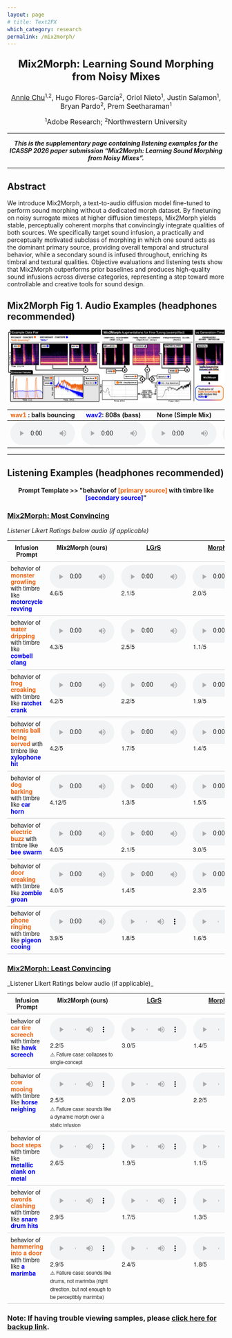 ```yaml
---
layout: page
# title: Text2FX
which_category: research
permalink: /mix2morph/
---
```

<style>
    sup {
    font-size: 0.75em;       /* make smaller than main text */
    vertical-align: super;   /* force superscript alignment */
    line-height: 0;          /* prevents extra spacing */
    }
    .container {
    max-width: 1200px;   /* wider container just for this page */
    font-family: "Helvetica Neue", Arial, sans-serif; /* swap in your font */
    font-size: 14px;     /* optional: adjust size */
    line-height: 1.5;    /* optional: improve readability */
    }
    .primary {
    color: #f2620f;
    font-weight: bold;
    }
    .secondary {
    color: #0000ff; 
    font-weight: bold;
    }


  table.custom-table {
    border-collapse: collapse;
    width: 100%;
    font-family: "Helvetica Neue", Helvetica, Arial, sans-serif;
    line-height: 1.1;    /* optional: improve readability */

  }

  table.custom-table th,
  table.custom-table td {
    border-bottom: 1px solid #ccc; /* divider after each row */
    padding: 8px;
    vertical-align: top;
  }

  .audioplayer {
    width: 150px; /* control width of audio players */
  }
  
</style>


<head>
  <link rel="stylesheet" href="https://cdnjs.cloudflare.com/ajax/libs/font-awesome/6.4.2/css/all.min.css">
</head>


<!-- <p align="center"> <strong><font size="5">Mix2Morph: Learning Sound Morphing from Noisy Mixes</font></strong> </p>
<p align="center"><font size="3"><u>Annie Chu</u>, Hugo Flores-García, Oriol Nieto, Justin Salamon, Bryan Pardo, Prem Seetharaman</font></p>
<p align="center"><font size="3">*Adobe Research; Northwestern University</font></p> -->

<p align="center" style="font-size: 24px; font-weight: bold;">
  Mix2Morph: Learning Sound Morphing from Noisy Mixes
</p>

<p align="center" style="font-size: 16px;">
  <u>Annie Chu</u><sup>1,2</sup>, Hugo Flores-García<sup>2</sup>, Oriol Nieto<sup>1</sup>, 
  Justin Salamon<sup>1</sup>, Bryan Pardo<sup>2</sup>, Prem Seetharaman<sup>1</sup>
</p>

<p align="center" style="font-size: 16px;">
  <sup>1</sup>Adobe Research; <sup>2</sup>Northwestern University
</p>


<hr> 

<div style="text-align: center; font-weight: bold; font-style: italic;">
  This is the supplementary page containing listening examples for the ICASSP 2026 paper submission “Mix2Morph: Learning Sound Morphing from Noisy Mixes”.
</div>

<hr>

## **Abstract**

We introduce Mix2Morph, a text-to-audio diffusion model fine-tuned to perform sound morphing without a dedicated morph dataset. By finetuning on noisy surrogate mixes at higher diffusion timesteps, Mix2Morph yields stable, perceptually coherent morphs that convincingly integrate qualities of both sources. We specifically target sound infusion, a practically and perceptually motivated subclass of morphing in which one sound acts as the dominant primary source, providing overall temporal and structural behavior, while a secondary sound is infused throughout, enriching its timbral and textural qualities. Objective evaluations and listening tests show that Mix2Morph outperforms prior baselines and produces high-quality sound infusions across diverse categories, representing a step toward more controllable and creative tools for sound design.

## Mix2Morph Fig 1. Audio Examples (headphones recommended)

![Artboard 14 copy 3.png](/research/mix2morph_markdown/assets/v7_simplified.jpg)

|  <span class="primary">wav1</span> : balls bouncing | <span class="secondary">wav2</span>: 808s (bass) | **None (Simple Mix)** | **+RMS-only** | **+Spectral-only** | **+Both** | **Generated Infusion** |
|---------------------------|-----------------------|------------------------|---------------|---------------------|-----------|-------------------------|
| <audio controls class="audioplayer"><source src="/research/mix2morph_markdown/assets/wav1_ball_bouncing.wav" type="audio/wav"></audio> | <audio controls class="audioplayer"><source src="/research/mix2morph_markdown/assets/wav2_808s.wav" type="audio/wav"></audio> | <audio controls class="audioplayer"><source src="/research/mix2morph_markdown/assets/mixing_notricks.wav" type="audio/wav"></audio> | <audio controls class="audioplayer"><source src="/research/mix2morph_markdown/assets/mix_thenRMS_MIXTRICK1.wav" type="audio/wav"></audio> | <audio controls class="audioplayer"><source src="/research/mix2morph_markdown/assets/MIXtrickspec_mixed_eq.wav" type="audio/wav"></audio> | <audio controls class="audioplayer"><source src="/research/mix2morph_markdown/assets/MIXtrickspec_mixed_eq_and_rms.wav" type="audio/wav"></audio> | <audio controls class="audioplayer"><source src="/research/mix2morph_markdown/assets/morph_viz_morph_ballboucinglike808s.wav" type="audio/wav"></audio> |


---


## Listening Examples (headphones recommended)

<div align="center">
  <h4>Prompt Template >> "behavior of <span class="primary">[primary source]</span> with timbre like <span class="secondary">[secondary source]</span>"</h4>
</div>

<!-- 
### **Mix2Morph: Most Convincing**
_Listener Likert Ratings below audio (if applicable)_

| Infusion Prompt | Mix2Morph (ours) | Latent Granular ReSynthesis (LGrS) | MorphFader | Simple Mixing | SoundMorpher | Base Model (no fine-tuning) |
|-----------------|------------------|------------------------------------|------------|---------------|--------------|-----------------------------|
|  behavior of <span class="primary">monster growling</span> with timbre like <span class="secondary">motorcycle revving</span>* | <audio controls class="audioplayer"><source src="/research/mix2morph_markdown/assets/c2likec1_monster_growling_like_motorcycle_revving.wav" type="audio/wav"></audio><br>4.6/5 | <audio controls class="audioplayer"><source src="/research/mix2morph_markdown/assets/c2likec1_c1_motorcycle_revving_c2_monster_growling.wav" type="audio/wav"></audio><br>2.1/5 | <audio controls class="audioplayer"><source src="/research/mix2morph_markdown/assets/c2likec1_monster_growling_like_motorcycle_revving 1.wav" type="audio/wav"></audio><br>2.0/5 | <audio controls class="audioplayer"><source src="/research/mix2morph_markdown/assets/c2likec1_c1_motorcycle_revving_c2_monster_growling 1.wav" type="audio/wav"></audio><br>1.9/5 | <audio controls class="audioplayer"><source src="/research/mix2morph_markdown/assets/c1likec2_midpoint_0.7060546875.wav" type="audio/wav"></audio><br>– | <audio controls class="audioplayer"><source src="/research/mix2morph_markdown/assets/c2likec1_monster_growling_like_motorcycle_revving 2.wav" type="audio/wav"></audio><br>– |
|  behavior of <span class="primary">water dripping</span> with timbre like <span class="secondary">cowbell clang</span>* | <audio controls class="audioplayer"><source src="/research/mix2morph_markdown/assets/c1likec2_water_dripping_like_cowbell_clang.wav" type="audio/wav"></audio><br>4.3/5 | <audio controls class="audioplayer"><source src="/research/mix2morph_markdown/assets/c1likec2_c1_water_dripping_c2_cowbell_clang.wav" type="audio/wav"></audio><br>2.5/5 | <audio controls class="audioplayer"><source src="/research/mix2morph_markdown/assets/c1likec2_water_dripping_like_cowbell_clang 1.wav" type="audio/wav"></audio><br>1.1/5 | <audio controls class="audioplayer"><source src="/research/mix2morph_markdown/assets/c1likec2_c1_water_dripping_c2_cowbell_clang 1.wav" type="audio/wav"></audio><br>3.0/5 | <audio controls class="audioplayer"><source src="/research/mix2morph_markdown/assets/c1likec2_midpoint_0.79248046875.wav" type="audio/wav"></audio><br>– | <audio controls class="audioplayer"><source src="/research/mix2morph_markdown/assets/c2likec1_cowbell_clang_like_water_dripping.wav" type="audio/wav"></audio><br>– |
|  behavior of <span class="primary">frog croaking</span> with timbre like <span class="secondary">ratchet crank</span>* | <audio controls class="audioplayer"><source src="/research/mix2morph_markdown/assets/c2likec1_frog_croak_like_ratchet_crank.wav" type="audio/wav"></audio><br>4.2/5 | <audio controls class="audioplayer"><source src="/research/mix2morph_markdown/assets/c2likec1_c1_ratchet_crank_c2_frog_croak.wav" type="audio/wav"></audio><br>2.2/5 | <audio controls class="audioplayer"><source src="/research/mix2morph_markdown/assets/c2likec1_frog_croak_like_ratchet_crank 1.wav" type="audio/wav"></audio><br>1.9/5 | <audio controls class="audioplayer"><source src="/research/mix2morph_markdown/assets/c2likec1_c1_ratchet_crank_c2_frog_croak 1.wav" type="audio/wav"></audio><br>3.5/5 | <audio controls class="audioplayer"><source src="/research/mix2morph_markdown/assets/c1likec2_midpoint_0.722412109375.wav" type="audio/wav"></audio><br>– | <audio controls class="audioplayer"><source src="/research/mix2morph_markdown/assets/c1likec2_ratchet_crank_like_frog_croak.wav" type="audio/wav"></audio><br>– |
|  behavior of <span class="primary">tennis ball being served</span> with timbre like <span class="secondary">xylophone hit</span>* | <audio controls class="audioplayer"><source src="/research/mix2morph_markdown/assets/c1likec2_tennis_ball_being_served_like_xylophone_hit.wav" type="audio/wav"></audio><br>4.2/5 | <audio controls class="audioplayer"><source src="/research/mix2morph_markdown/assets/c1likec2_c1_tennis_ball_being_served_c2_xylophone_hit.wav" type="audio/wav"></audio><br>1.7/5 | <audio controls class="audioplayer"><source src="/research/mix2morph_markdown/assets/c1likec2_tennis_ball_being_served_like_xylophone_hit 1.wav" type="audio/wav"></audio><br>1.4/5 | <audio controls class="audioplayer"><source src="/research/mix2morph_markdown/assets/c1likec2_c1_tennis_ball_being_served_c2_xylophone_hit 1.wav" type="audio/wav"></audio><br>3.2/5 | <audio controls class="audioplayer"><source src="/research/mix2morph_markdown/assets/c1likec2_midpoint_0.7001953125.wav" type="audio/wav"></audio><br>– | <audio controls class="audioplayer"><source src="/research/mix2morph_markdown/assets/c1likec2_tennis_ball_being_served_like_xylophone_hit 2.wav" type="audio/wav"></audio><br>– |
|  behavior of <span class="primary">dog barking</span> with timbre like <span class="secondary">car horn</span>* | <audio controls class="audioplayer"><source src="/research/mix2morph_markdown/assets/c1likec2_dog_barking_like_car_horn.wav" type="audio/wav"></audio><br>4.12/5 | <audio controls class="audioplayer"><source src="/research/mix2morph_markdown/assets/c1likec2_c1_dog_barking_c2_car_horn.wav" type="audio/wav"></audio><br>1.3/5 | <audio controls class="audioplayer"><source src="/research/mix2morph_markdown/assets/c1likec2_dog_barking_like_car_horn 1.wav" type="audio/wav"></audio><br>1.5/5 | <audio controls class="audioplayer"><source src="/research/mix2morph_markdown/assets/c1likec2_c1_dog_barking_c2_car_horn 1.wav" type="audio/wav"></audio><br>2.8/5 | <audio controls class="audioplayer"><source src="/research/mix2morph_markdown/assets/c1likec2_midpoint_0.3191986083984375.wav" type="audio/wav"></audio><br>– | <audio controls class="audioplayer"><source src="/research/mix2morph_markdown/assets/c1likec2_dog_barking_like_car_horn 2.wav" type="audio/wav"></audio><br>– |
|  behavior of <span class="primary">electric buzz</span> with timbre like <span class="secondary">bee swarm</span>* | <audio controls class="audioplayer"><source src="/research/mix2morph_markdown/assets/c1likec2_electric_buzz_like_bee_swarm.wav" type="audio/wav"></audio><br>4.0/5 | <audio controls class="audioplayer"><source src="/research/mix2morph_markdown/assets/c1likec2_c1_electric_buzz_c2_bee_swarm.wav" type="audio/wav"></audio><br>2.1/5 | <audio controls class="audioplayer"><source src="/research/mix2morph_markdown/assets/c1likec2_electric_buzz_like_bee_swarm 1.wav" type="audio/wav"></audio><br>3.0/5 | <audio controls class="audioplayer"><source src="/research/mix2morph_markdown/assets/c1likec2_c1_electric_buzz_c2_bee_swarm 1.wav" type="audio/wav"></audio><br>3.7/5 | <audio controls class="audioplayer"><source src="/research/mix2morph_markdown/assets/c1likec2_midpoint_0.619140625.wav" type="audio/wav"></audio><br>– | <audio controls class="audioplayer"><source src="/research/mix2morph_markdown/assets/c1likec2_electric_buzz_like_bee_swarm 2.wav" type="audio/wav"></audio><br>– |
|  behavior of <span class="primary">door creaking</span> with timbre like <span class="secondary">zombie groan</span>* | <audio controls class="audioplayer"><source src="/research/mix2morph_markdown/assets/c1likec2_door_creaking_open_like_zombie_groan.wav" type="audio/wav"></audio><br>4.0/5 | <audio controls class="audioplayer"><source src="/research/mix2morph_markdown/assets/c1likec2_c1_door_creaking_open_c2_zombie_groan.wav" type="audio/wav"></audio><br>1.4/5 | <audio controls class="audioplayer"><source src="/research/mix2morph_markdown/assets/c1likec2_door_creaking_open_like_zombie_groan 1.wav" type="audio/wav"></audio><br>2.3/5 | <audio controls class="audioplayer"><source src="/research/mix2morph_markdown/assets/c1likec2_c1_door_creaking_open_c2_zombie_groan 1.wav" type="audio/wav"></audio><br>3.5/5 | <audio controls class="audioplayer"><source src="/research/mix2morph_markdown/assets/c1likec2_midpoint_0.451171875.wav" type="audio/wav"></audio><br>– | <audio controls class="audioplayer"><source src="/research/mix2morph_markdown/assets/c1likec2_door_creaking_open_like_zombie_groan 2.wav" type="audio/wav"></audio><br>– |
|  behavior of <span class="primary">phone ringing</span> with timbre like <span class="secondary">pigeon cooing</span>* | <audio controls class="audioplayer"><source src="/research/mix2morph_markdown/assets/c2likec1_phone_ringing_like_pigeon_cooing.wav" type="audio/wav"></audio><br>3.9/5 | <audio controls class="audioplayer"><source src="/research/mix2morph_markdown/assets/c2likec1_c1_pigeon_cooing_c2_phone_ringing.wav" type="audio/wav"></audio><br>1.8/5 | <audio controls class="audioplayer"><source src="/research/mix2morph_markdown/assets/c2likec1_phone_ringing_like_pigeon_cooing 1.wav" type="audio/wav"></audio><br>1.6/5 | <audio controls class="audioplayer"><source src="/research/mix2morph_markdown/assets/c2likec1_c1_pigeon_cooing_c2_phone_ringing 1.wav" type="audio/wav"></audio><br>2.7/5 | <audio controls class="audioplayer"><source src="/research/mix2morph_markdown/assets/c1likec2_midpoint_0.41619873046875.wav" type="audio/wav"></audio><br>– | <audio controls class="audioplayer"><source src="/research/mix2morph_markdown/assets/c2likec1_phone_ringing_like_pigeon_cooing 2.wav" type="audio/wav"></audio><br>– |

---
### **Mix2Morph: Least Convincing**

| Infusion Prompt | Mix2Morph (ours) | Latent Granular ReSynthesis (LGrS) | MorphFader | Simple Mixing | SoundMorpher | Base Model |
|-----------------|------------------|------------------------------------|------------|---------------|--------------|------------|
|  behavior of <span class="primary">car tire screech</span> with timbre like <span class="secondary">hawk screech</span>* | <audio controls class="audioplayer"><source src="/research/mix2morph_markdown/assets/c2likec1_car_tire_screech_like_hawk_screech.wav" type="audio/wav"></audio><br>2.2/5<br><sub>⚠️ failure example: collapse to single-concept</sub> | <audio controls class="audioplayer"><source src="/research/mix2morph_markdown/assets/c2likec1_c1_hawk_screech_c2_car_tire_screech.wav" type="audio/wav"></audio><br>3.0/5 | <audio controls class="audioplayer"><source src="/research/mix2morph_markdown/assets/c2likec1_car_tire_screech_like_hawk_screech 1.wav" type="audio/wav"></audio><br>1.4/5 | <audio controls class="audioplayer"><source src="/research/mix2morph_markdown/assets/c2likec1_c1_hawk_screech_c2_car_tire_screech 1.wav" type="audio/wav"></audio><br>3.5/5 | <audio controls class="audioplayer"><source src="/research/mix2morph_markdown/assets/c1likec2_midpoint_0.513427734375.wav" type="audio/wav"></audio><br>– | <audio controls class="audioplayer"><source src="/research/mix2morph_markdown/assets/c2likec1_car_tire_screech_like_hawk_screech 2.wav" type="audio/wav"></audio><br>– |
|  behavior of <span class="primary">cow mooing</span> with timbre like <span class="secondary">horse neighing</span>* | <audio controls class="audioplayer"><source src="/research/mix2morph_markdown/assets/c1likec2_a_cow_mooing_like_horse_neighing.wav" type="audio/wav"></audio><br>2.5/5<br><sub>⚠️ failure example: dynamic morph vs static infusion</sub> | <audio controls class="audioplayer"><source src="/research/mix2morph_markdown/assets/c1likec2_c1_a_cow_mooing_c2_horse_neighing.wav" type="audio/wav"></audio><br>2.0/5 | <audio controls class="audioplayer"><source src="/research/mix2morph_markdown/assets/c1likec2_a_cow_mooing_like_horse_neighing 1.wav" type="audio/wav"></audio><br>2.2/5 | <audio controls class="audioplayer"><source src="/research/mix2morph_markdown/assets/c1likec2_c1_a_cow_mooing_c2_horse_neighing 1.wav" type="audio/wav"></audio><br>2.9/5 | <audio controls class="audioplayer"><source src="/research/mix2morph_markdown/assets/c1likec2_midpoint_0.50146484375.wav" type="audio/wav"></audio><br>– | <audio controls class="audioplayer"><source src="/research/mix2morph_markdown/assets/c1likec2_a_cow_mooing_like_horse_neighing 2.wav" type="audio/wav"></audio><br>– |
|  behavior of <span class="primary">boot steps</span> with timbre like <span class="secondary">metallic clank on metal</span>* | <audio controls class="audioplayer"><source src="/research/mix2morph_markdown/assets/c1likec2_boot_steps_like__magnetic_clank_on_metal.wav" type="audio/wav"></audio><br>2.6/5 | <audio controls class="audioplayer"><source src="/research/mix2morph_markdown/assets/c1likec2_c1_boot_steps_c2__magnetic_clank_on_metal.wav" type="audio/wav"></audio><br>1.9/5 | <audio controls class="audioplayer"><source src="/research/mix2morph_markdown/assets/c1likec2_boot_steps_like__magnetic_clank_on_metal 1.wav" type="audio/wav"></audio><br>1.1/5 | <audio controls class="audioplayer"><source src="/research/mix2morph_markdown/assets/c1likec2_c1_boot_steps_c2__magnetic_clank_on_metal 1.wav" type="audio/wav"></audio><br>2.8/5 | <audio controls class="audioplayer"><source src="/research/mix2morph_markdown/assets/c1likec2_midpoint_0.872802734375.wav" type="audio/wav"></audio><br>– | <audio controls class="audioplayer"><source src="/research/mix2morph_markdown/assets/c2likec1__magnetic_clank_on_metal_like_boot_steps.wav" type="audio/wav"></audio><br>– |
|  behavior of <span class="primary">swords clashing</span> with timbre like <span class="secondary">snare drum hits</span>* | <audio controls class="audioplayer"><source src="/research/mix2morph_markdown/assets/c1likec2_sword_clashing_like_snare_drum_hits.wav" type="audio/wav"></audio><br>2.9/5 | <audio controls class="audioplayer"><source src="/research/mix2morph_markdown/assets/c1likec2_c1_sword_clashing_c2_snare_drum_hits.wav" type="audio/wav"></audio><br>1.7/5 | <audio controls class="audioplayer"><source src="/research/mix2morph_markdown/assets/c1likec2_sword_clashing_like_snare_drum_hits 1.wav" type="audio/wav"></audio><br>1.3/5 | <audio controls class="audioplayer"><source src="/research/mix2morph_markdown/assets/c1likec2_c1_sword_clashing_c2_snare_drum_hits 1.wav" type="audio/wav"></audio><br>3.6/5 | <audio controls class="audioplayer"><source src="/research/mix2morph_markdown/assets/c1likec2_midpoint_0.53955078125.wav" type="audio/wav"></audio><br>– | <audio controls class="audioplayer"><source src="/research/mix2morph_markdown/assets/c1likec2_sword_clashing_like_snare_drum_hits 2.wav" type="audio/wav"></audio><br>– |
|  behavior of <span class="primary">hammering into a door</span> with timbre like <span class="secondary">a marimba</span>* | <audio controls class="audioplayer"><source src="/research/mix2morph_markdown/assets/c1likec2_hammering_into_a_door_like__marimba.wav" type="audio/wav"></audio><br>2.9/5<br><sub>⚠️ failure example: sounds like drums, not marimba</sub> | <audio controls class="audioplayer"><source src="/research/mix2morph_markdown/assets/c1likec2_c1_hammering_into_a_door_c2__marimba.wav" type="audio/wav"></audio><br>2.4/5 | <audio controls class="audioplayer"><source src="/research/mix2morph_markdown/assets/c1likec2_hammering_into_a_door_like__marimba 1.wav" type="audio/wav"></audio><br>1.8/5 | <audio controls class="audioplayer"><source src="/research/mix2morph_markdown/assets/c1likec2_c1_hammering_into_a_door_c2__marimba 1.wav" type="audio/wav"></audio><br>3.0/5 | <audio controls class="audioplayer"><source src="/research/mix2morph_markdown/assets/c1likec2_midpoint_0.7867431640625.wav" type="audio/wav"></audio><br>– | <audio controls class="audioplayer"><source src="/research/mix2morph_markdown/assets/c1likec2_hammering_into_a_door_like__marimba 2.wav" type="audio/wav"></audio><br>-
 -->

<h3><strong><u>Mix2Morph: Most Convincing</u></strong></h3>

_Listener Likert Ratings below audio (if applicable)_

<table class="custom-table">
  <tr>
    <th>Infusion Prompt</th>
    <th>Mix2Morph (ours)</th>
    <th><a href="https://www.arxiv.org/abs/2507.19202">LGrS</a></th>
    <th><a href="https://arxiv.org/abs/2408.07260">MorphFader</a></th>
    <th>Simple Mixing</th>
    <th><a href="https://arxiv.org/abs/2410.02144">SoundMorpher</a></th>
    <th>Base Model</th>
  </tr>

  <tr>
    <td> behavior of <span class="primary">monster growling</span> with timbre like <span class="secondary">motorcycle revving</span ></td>
    <td><audio controls class="audioplayer"><source src="/research/mix2morph_markdown/assets/c2likec1_monster_growling_like_motorcycle_revving.wav" type="audio/wav"></audio><br>4.6/5</td>
    <td><audio controls class="audioplayer"><source src="/research/mix2morph_markdown/assets/c2likec1_c1_motorcycle_revving_c2_monster_growling.wav" type="audio/wav"></audio><br>2.1/5</td>
    <td><audio controls class="audioplayer"><source src="/research/mix2morph_markdown/assets/c2likec1_monster_growling_like_motorcycle_revving 1.wav" type="audio/wav"></audio><br>2.0/5</td>
    <td><audio controls class="audioplayer"><source src="/research/mix2morph_markdown/assets/c2likec1_c1_motorcycle_revving_c2_monster_growling 1.wav" type="audio/wav"></audio><br>1.9/5</td>
    <td><audio controls class="audioplayer"><source src="/research/mix2morph_markdown/assets/c1likec2_midpoint_0.7060546875.wav" type="audio/wav"></audio><br>–</td>
    <td><audio controls class="audioplayer"><source src="/research/mix2morph_markdown/assets/c2likec1_monster_growling_like_motorcycle_revving 2.wav" type="audio/wav"></audio><br>–</td>
  </tr>

  <tr>
    <td> behavior of <span class="primary">water dripping</span> with timbre like <span class="secondary">cowbell clang</span ></td>
    <td><audio controls class="audioplayer"><source src="/research/mix2morph_markdown/assets/c1likec2_water_dripping_like_cowbell_clang.wav" type="audio/wav"></audio><br>4.3/5</td>
    <td><audio controls class="audioplayer"><source src="/research/mix2morph_markdown/assets/c1likec2_c1_water_dripping_c2_cowbell_clang.wav" type="audio/wav"></audio><br>2.5/5</td>
    <td><audio controls class="audioplayer"><source src="/research/mix2morph_markdown/assets/c1likec2_water_dripping_like_cowbell_clang 1.wav" type="audio/wav"></audio><br>1.1/5</td>
    <td><audio controls class="audioplayer"><source src="/research/mix2morph_markdown/assets/c1likec2_c1_water_dripping_c2_cowbell_clang 1.wav" type="audio/wav"></audio><br>3.0/5</td>
    <td><audio controls class="audioplayer"><source src="/research/mix2morph_markdown/assets/c1likec2_midpoint_0.79248046875.wav" type="audio/wav"></audio><br>–</td>
    <td><audio controls class="audioplayer"><source src="/research/mix2morph_markdown/assets/c2likec1_cowbell_clang_like_water_dripping.wav" type="audio/wav"></audio><br>–</td>
  </tr>

  <tr>
    <td> behavior of <span class="primary">frog croaking</span> with timbre like <span class="secondary">ratchet crank</span ></td>
    <td><audio controls class="audioplayer"><source src="/research/mix2morph_markdown/assets/c2likec1_frog_croak_like_ratchet_crank.wav" type="audio/wav"></audio><br>4.2/5</td>
    <td><audio controls class="audioplayer"><source src="/research/mix2morph_markdown/assets/c2likec1_c1_ratchet_crank_c2_frog_croak.wav" type="audio/wav"></audio><br>2.2/5</td>
    <td><audio controls class="audioplayer"><source src="/research/mix2morph_markdown/assets/c2likec1_frog_croak_like_ratchet_crank 1.wav" type="audio/wav"></audio><br>1.9/5</td>
    <td><audio controls class="audioplayer"><source src="/research/mix2morph_markdown/assets/c2likec1_c1_ratchet_crank_c2_frog_croak 1.wav" type="audio/wav"></audio><br>3.5/5</td>
    <td><audio controls class="audioplayer"><source src="/research/mix2morph_markdown/assets/c1likec2_midpoint_0.722412109375.wav" type="audio/wav"></audio><br>–</td>
    <td><audio controls class="audioplayer"><source src="/research/mix2morph_markdown/assets/c1likec2_ratchet_crank_like_frog_croak.wav" type="audio/wav"></audio><br>–</td>
  </tr>

  <tr>
    <td> behavior of <span class="primary">tennis ball being served</span> with timbre like <span class="secondary">xylophone hit</span ></td>
    <td><audio controls class="audioplayer"><source src="/research/mix2morph_markdown/assets/c1likec2_tennis_ball_being_served_like_xylophone_hit.wav" type="audio/wav"></audio><br>4.2/5</td>
    <td><audio controls class="audioplayer"><source src="/research/mix2morph_markdown/assets/c1likec2_c1_tennis_ball_being_served_c2_xylophone_hit.wav" type="audio/wav"></audio><br>1.7/5</td>
    <td><audio controls class="audioplayer"><source src="/research/mix2morph_markdown/assets/c1likec2_tennis_ball_being_served_like_xylophone_hit 1.wav" type="audio/wav"></audio><br>1.4/5</td>
    <td><audio controls class="audioplayer"><source src="/research/mix2morph_markdown/assets/c1likec2_c1_tennis_ball_being_served_c2_xylophone_hit 1.wav" type="audio/wav"></audio><br>3.2/5</td>
    <td><audio controls class="audioplayer"><source src="/research/mix2morph_markdown/assets/c1likec2_midpoint_0.7001953125.wav" type="audio/wav"></audio><br>–</td>
    <td><audio controls class="audioplayer"><source src="/research/mix2morph_markdown/assets/c1likec2_tennis_ball_being_served_like_xylophone_hit 2.wav" type="audio/wav"></audio><br>–</td>
  </tr>

  <tr>
    <td> behavior of <span class="primary">dog barking</span> with timbre like <span class="secondary">car horn</span ></td>
    <td><audio controls class="audioplayer"><source src="/research/mix2morph_markdown/assets/c1likec2_dog_barking_like_car_horn.wav" type="audio/wav"></audio><br>4.12/5</td>
    <td><audio controls class="audioplayer"><source src="/research/mix2morph_markdown/assets/c1likec2_c1_dog_barking_c2_car_horn.wav" type="audio/wav"></audio><br>1.3/5</td>
    <td><audio controls class="audioplayer"><source src="/research/mix2morph_markdown/assets/c1likec2_dog_barking_like_car_horn 1.wav" type="audio/wav"></audio><br>1.5/5</td>
    <td><audio controls class="audioplayer"><source src="/research/mix2morph_markdown/assets/c1likec2_c1_dog_barking_c2_car_horn 1.wav" type="audio/wav"></audio><br>2.8/5</td>
    <td><audio controls class="audioplayer"><source src="/research/mix2morph_markdown/assets/c1likec2_midpoint_0.3191986083984375.wav" type="audio/wav"></audio><br>–</td>
    <td><audio controls class="audioplayer"><source src="/research/mix2morph_markdown/assets/c1likec2_dog_barking_like_car_horn 2.wav" type="audio/wav"></audio><br>–</td>
  </tr>

  <tr>
    <td> behavior of <span class="primary">electric buzz</span> with timbre like <span class="secondary">bee swarm</span ></td>
    <td><audio controls class="audioplayer"><source src="/research/mix2morph_markdown/assets/c1likec2_electric_buzz_like_bee_swarm.wav" type="audio/wav"></audio><br>4.0/5</td>
    <td><audio controls class="audioplayer"><source src="/research/mix2morph_markdown/assets/c1likec2_c1_electric_buzz_c2_bee_swarm.wav" type="audio/wav"></audio><br>2.1/5</td>
    <td><audio controls class="audioplayer"><source src="/research/mix2morph_markdown/assets/c1likec2_electric_buzz_like_bee_swarm 1.wav" type="audio/wav"></audio><br>3.0/5</td>
    <td><audio controls class="audioplayer"><source src="/research/mix2morph_markdown/assets/c1likec2_c1_electric_buzz_c2_bee_swarm 1.wav" type="audio/wav"></audio><br>3.7/5</td>
    <td><audio controls class="audioplayer"><source src="/research/mix2morph_markdown/assets/c1likec2_midpoint_0.619140625.wav" type="audio/wav"></audio><br>–</td>
    <td><audio controls class="audioplayer"><source src="/research/mix2morph_markdown/assets/c1likec2_electric_buzz_like_bee_swarm 2.wav" type="audio/wav"></audio><br>–</td>
  </tr>

  <tr>
    <td> behavior of <span class="primary">door creaking</span> with timbre like <span class="secondary">zombie groan</span ></td>
    <td><audio controls class="audioplayer"><source src="/research/mix2morph_markdown/assets/c1likec2_door_creaking_open_like_zombie_groan.wav" type="audio/wav"></audio><br>4.0/5</td>
    <td><audio controls class="audioplayer"><source src="/research/mix2morph_markdown/assets/c1likec2_c1_door_creaking_open_c2_zombie_groan.wav" type="audio/wav"></audio><br>1.4/5</td>
    <td><audio controls class="audioplayer"><source src="/research/mix2morph_markdown/assets/c1likec2_door_creaking_open_like_zombie_groan 1.wav" type="audio/wav"></audio><br>2.3/5</td>
    <td><audio controls class="audioplayer"><source src="/research/mix2morph_markdown/assets/c1likec2_c1_door_creaking_open_c2_zombie_groan 1.wav" type="audio/wav"></audio><br>3.5/5</td>
    <td><audio controls class="audioplayer"><source src="/research/mix2morph_markdown/assets/c1likec2_midpoint_0.451171875.wav" type="audio/wav"></audio><br>–</td>
    <td><audio controls class="audioplayer"><source src="/research/mix2morph_markdown/assets/c1likec2_door_creaking_open_like_zombie_groan 2.wav" type="audio/wav"></audio><br>–</td>
  </tr>

  <tr>
    <td> behavior of <span class="primary">phone ringing</span> with timbre like <span class="secondary">pigeon cooing</span ></td>
    <td><audio controls class="audioplayer"><source src="/research/mix2morph_markdown/assets/c2likec1_phone_ringing_like_pigeon_cooing.wav" type="audio/wav"></audio><br>3.9/5</td>
    <td><audio controls class="audioplayer"><source src="/research/mix2morph_markdown/assets/c2likec1_c1_pigeon_cooing_c2_phone_ringing.wav" type="audio/wav"></audio><br>1.8/5</td>
    <td><audio controls class="audioplayer"><source src="/research/mix2morph_markdown/assets/c2likec1_phone_ringing_like_pigeon_cooing 1.wav" type="audio/wav"></audio><br>1.6/5</td>
    <td><audio controls class="audioplayer"><source src="/research/mix2morph_markdown/assets/c2likec1_c1_pigeon_cooing_c2_phone_ringing 1.wav" type="audio/wav"></audio><br>2.7/5</td>
    <td><audio controls class="audioplayer"><source src="/research/mix2morph_markdown/assets/c1likec2_midpoint_0.41619873046875.wav" type="audio/wav"></audio><br>–</td>
    <td><audio controls class="audioplayer"><source src="/research/mix2morph_markdown/assets/c2likec1_phone_ringing_like_pigeon_cooing 2.wav" type="audio/wav"></audio><br>–</td>
  </tr>
</table>

<h3><strong><u>Mix2Morph: Least Convincing</u></strong></h3>
_Listener Likert Ratings below audio (if applicable)_


<table class="custom-table">
  <tr>
    <th>Infusion Prompt</th>
    <th>Mix2Morph (ours)</th>
    <th><a href="https://www.arxiv.org/abs/2507.19202">LGrS</a></th>
    <th><a href="https://arxiv.org/abs/2408.07260">MorphFader</a></th>
    <th>Simple Mixing</th>
    <th><a href="https://arxiv.org/abs/2410.02144">SoundMorpher</a></th>
    <th>Base Model</th>
  </tr>

  <tr>
    <td> behavior of <span class="primary">car tire screech</span> with timbre like <span class="secondary">hawk screech</span ></td>
    <td><audio controls class="audioplayer"><source src="/research/mix2morph_markdown/assets/c2likec1_car_tire_screech_like_hawk_screech.wav" type="audio/wav"></audio><br>2.2/5<br><sub>⚠️ Failure case: collapses to single-concept</sub></td>
    <td><audio controls class="audioplayer"><source src="/research/mix2morph_markdown/assets/c2likec1_c1_hawk_screech_c2_car_tire_screech.wav" type="audio/wav"></audio><br>3.0/5</td>
    <td><audio controls class="audioplayer"><source src="/research/mix2morph_markdown/assets/c2likec1_car_tire_screech_like_hawk_screech 1.wav" type="audio/wav"></audio><br>1.4/5</td>
    <td><audio controls class="audioplayer"><source src="/research/mix2morph_markdown/assets/c2likec1_c1_hawk_screech_c2_car_tire_screech 1.wav" type="audio/wav"></audio><br>3.5/5</td>
    <td><audio controls class="audioplayer"><source src="/research/mix2morph_markdown/assets/c1likec2_midpoint_0.513427734375.wav" type="audio/wav"></audio><br>–</td>
    <td><audio controls class="audioplayer"><source src="/research/mix2morph_markdown/assets/c2likec1_car_tire_screech_like_hawk_screech 2.wav" type="audio/wav"></audio><br>–</td>
  </tr>

  <tr>
    <td> behavior of <span class="primary">cow mooing</span> with timbre like <span class="secondary">horse neighing</span ></td>
    <td><audio controls class="audioplayer"><source src="/research/mix2morph_markdown/assets/c1likec2_a_cow_mooing_like_horse_neighing.wav" type="audio/wav"></audio><br>2.5/5<br><sub>⚠️ Failure case: sounds like a dynamic morph over a static infusion</sub></td>
    <td><audio controls class="audioplayer"><source src="/research/mix2morph_markdown/assets/c1likec2_c1_a_cow_mooing_c2_horse_neighing.wav" type="audio/wav"></audio><br>2.0/5</td>
    <td><audio controls class="audioplayer"><source src="/research/mix2morph_markdown/assets/c1likec2_a_cow_mooing_like_horse_neighing 1.wav" type="audio/wav"></audio><br>2.2/5</td>
    <td><audio controls class="audioplayer"><source src="/research/mix2morph_markdown/assets/c1likec2_c1_a_cow_mooing_c2_horse_neighing 1.wav" type="audio/wav"></audio><br>2.9/5</td>
    <td><audio controls class="audioplayer"><source src="/research/mix2morph_markdown/assets/c1likec2_midpoint_0.50146484375.wav" type="audio/wav"></audio><br>–</td>
    <td><audio controls class="audioplayer"><source src="/research/mix2morph_markdown/assets/c1likec2_a_cow_mooing_like_horse_neighing 2.wav" type="audio/wav"></audio><br>–</td>
  </tr>

  <tr>
    <td> behavior of <span class="primary">boot steps</span> with timbre like <span class="secondary">metallic clank on metal</span ></td>
    <td><audio controls class="audioplayer"><source src="/research/mix2morph_markdown/assets/c1likec2_boot_steps_like__magnetic_clank_on_metal.wav" type="audio/wav"></audio><br>2.6/5</td>
    <td><audio controls class="audioplayer"><source src="/research/mix2morph_markdown/assets/c1likec2_c1_boot_steps_c2__magnetic_clank_on_metal.wav" type="audio/wav"></audio><br>1.9/5</td>
    <td><audio controls class="audioplayer"><source src="/research/mix2morph_markdown/assets/c1likec2_boot_steps_like__magnetic_clank_on_metal 1.wav" type="audio/wav"></audio><br>1.1/5</td>
    <td><audio controls class="audioplayer"><source src="/research/mix2morph_markdown/assets/c1likec2_c1_boot_steps_c2__magnetic_clank_on_metal 1.wav" type="audio/wav"></audio><br>2.8/5</td>
    <td><audio controls class="audioplayer"><source src="/research/mix2morph_markdown/assets/c1likec2_midpoint_0.872802734375.wav" type="audio/wav"></audio><br>–</td>
    <td><audio controls class="audioplayer"><source src="/research/mix2morph_markdown/assets/c2likec1__magnetic_clank_on_metal_like_boot_steps.wav" type="audio/wav"></audio><br>–</td>
  </tr>

  <tr>
    <td> behavior of <span class="primary">swords clashing</span> with timbre like <span class="secondary">snare drum hits</span ></td>
    <td><audio controls class="audioplayer"><source src="/research/mix2morph_markdown/assets/c1likec2_sword_clashing_like_snare_drum_hits.wav" type="audio/wav"></audio><br>2.9/5</td>
    <td><audio controls class="audioplayer"><source src="/research/mix2morph_markdown/assets/c1likec2_c1_sword_clashing_c2_snare_drum_hits.wav" type="audio/wav"></audio><br>1.7/5</td>
    <td><audio controls class="audioplayer"><source src="/research/mix2morph_markdown/assets/c1likec2_sword_clashing_like_snare_drum_hits 1.wav" type="audio/wav"></audio><br>1.3/5</td>
    <td><audio controls class="audioplayer"><source src="/research/mix2morph_markdown/assets/c1likec2_c1_sword_clashing_c2_snare_drum_hits 1.wav" type="audio/wav"></audio><br>3.6/5</td>
    <td><audio controls class="audioplayer"><source src="/research/mix2morph_markdown/assets/c1likec2_midpoint_0.53955078125.wav" type="audio/wav"></audio><br>–</td>
    <td><audio controls class="audioplayer"><source src="/research/mix2morph_markdown/assets/c1likec2_sword_clashing_like_snare_drum_hits 2.wav" type="audio/wav"></audio><br>–</td>
  </tr>

  <tr>
    <td> behavior of <span class="primary">hammering into a door</span> with timbre like <span class="secondary">a marimba</span ></td>
    <td><audio controls class="audioplayer"><source src="/research/mix2morph_markdown/assets/c1likec2_hammering_into_a_door_like__marimba.wav" type="audio/wav"></audio><br>2.9/5<br><sub>⚠️ Failure case: sounds like drums, not marimba (right direction, but not enough to be perceptibly marimba)</sub></td>
    <td><audio controls class="audioplayer"><source src="/research/mix2morph_markdown/assets/c1likec2_c1_hammering_into_a_door_c2__marimba.wav" type="audio/wav"></audio><br>2.4/5</td>
    <td><audio controls class="audioplayer"><source src="/research/mix2morph_markdown/assets/c1likec2_hammering_into_a_door_like__marimba 1.wav" type="audio/wav"></audio><br>1.8/5</td>
    <td><audio controls class="audioplayer"><source src="/research/mix2morph_markdown/assets/c1likec2_c1_hammering_into_a_door_c2__marimba 1.wav" type="audio/wav"></audio><br>3.0/5</td>
    <td><audio controls class="audioplayer"><source src="/research/mix2morph_markdown/assets/c1likec2_midpoint_0.7867431640625.wav" type="audio/wav"></audio><br>–</td>
    <td><audio controls class="audioplayer"><source src="/research/mix2morph_markdown/assets/c1likec2_hammering_into_a_door_like__marimba 2.wav" type="audio/wav"></audio><br>–</td>
  </tr>
</table>

### Note: If having trouble viewing samples, please [click here for backup link](https://anniechu.notion.site/mix2morph).
